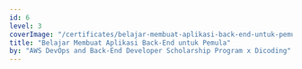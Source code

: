 ```yaml
---
id: 6
level: 3
coverImage: "/certificates/belajar-membuat-aplikasi-back-end-untuk-pemula.webp"
title: "Belajar Membuat Aplikasi Back-End untuk Pemula"
by: "AWS DevOps and Back-End Developer Scholarship Program x Dicoding"
---
```

